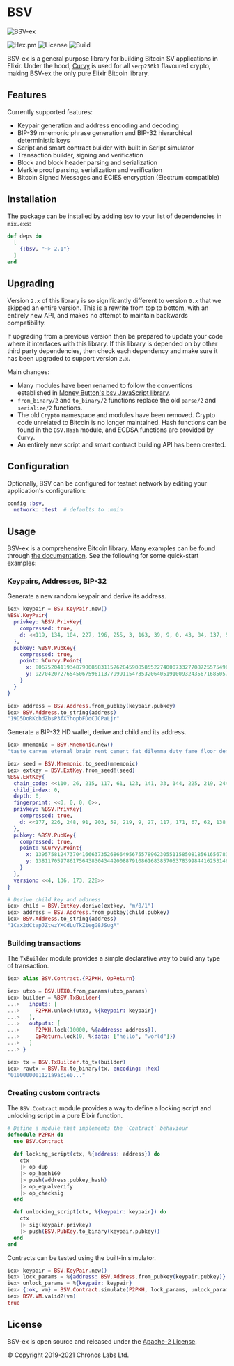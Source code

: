 #  BSV

![BSV-ex](https://github.com/libitx/bsv-ex/raw/master/media/poster.png)

![Hex.pm](https://img.shields.io/hexpm/v/bsv?color=informational)
![License](https://img.shields.io/github/license/libitx/bsv-ex?color=informational)
![Build](https://img.shields.io/github/workflow/status/libitx/bsv-ex/Elixir%20CI)

BSV-ex is a general purpose library for building Bitcoin SV applications in Elixir. Under the hood, [Curvy](https://hexdocs.pm/curvy) is used for all `secp256k1` flavoured crypto, making BSV-ex the only pure Elixir Bitcoin library.

## Features

Currently supported features:

- Keypair generation and address encoding and decoding
- BIP-39 mnemonic phrase generation and BIP-32 hierarchical deterministic keys
- Script and smart contract builder with built in Script simulator
- Transaction builder, signing and verification
- Block and block header parsing and serialization
- Merkle proof parsing, serialization and verification
- Bitcoin Signed Messages and ECIES encryption (Electrum compatible)

## Installation

The package can be installed by adding `bsv` to your list of dependencies in `mix.exs`:

```elixir
def deps do
  [
    {:bsv, "~> 2.1"}
  ]
end
```

## Upgrading

Version `2.x` of this library is so significantly different to version `0.x` that we skipped an entire version. This is a rewrite from top to bottom, with an entirely new API, and makes no attempt to maintain backwards compatibility.

If upgrading from a previous version then be prepared to update your code where it interfaces with this library. If this library is depended on by other third party dependencies, then check each dependency and make sure it has been upgraded to support version `2.x`.

Main changes:

* Many modules have been renamed to follow the conventions established in [Money Button's bsv JavaScript library](https://github.com/moneybutton/bsv).
* `from_binary/2` and `to_binary/2` functions replace the old `parse/2` and `serialize/2` functions.
* The old `Crypto` namespace and modules have been removed. Crypto code unrelated to Bitcoin is no longer maintained. Hash functions can be found in the `BSV.Hash` module, and ECDSA functions are provided by `Curvy`.
* An entirely new script and smart contract building API has been created.

## Configuration

Optionally, BSV can be configured for testnet network by editing your application's configuration:

```elixir
config :bsv,
  network: :test  # defaults to :main
```

## Usage

BSV-ex is a comprehensive Bitcoin library. Many examples can be found through [the documentation](https://hexdocs.pm/bsv). See the following for some quick-start examples:

### Keypairs, Addresses, BIP-32

Generate a new random keypair and derive its address.

```elixir
iex> keypair = BSV.KeyPair.new()
%BSV.KeyPair{
  privkey: %BSV.PrivKey{
    compressed: true,
    d: <<119, 134, 104, 227, 196, 255, 3, 163, 39, 9, 0, 43, 84, 137, 55, 218, 146, 182, 246, 3, 18, 64, 159, 108, 46, 24, 108, 111, 239, 180, 74, 161>>
  },
  pubkey: %BSV.PubKey{
    compressed: true,
    point: %Curvy.Point{
      x: 80675204119348790085831157628459085855227400073327708725575496785606354176436,
      y: 9270420727654506759611377999115473532064051910093243567168505762017618809348
    }
  }
}

iex> address = BSV.Address.from_pubkey(keypair.pubkey)
iex> BSV.Address.to_string(address)
"19D5DoRKchdZbsP3fXYhopbFDdCJCPaLjr"
```

Generate a BIP-32 HD wallet, derive and child and its address.

```elixir
iex> mnemonic = BSV.Mnemonic.new()
"taste canvas eternal brain rent cement fat dilemma duty fame floor defy"

iex> seed = BSV.Mnemonic.to_seed(mnemonic)
iex> extkey = BSV.ExtKey.from_seed!(seed)
%BSV.ExtKey{
  chain_code: <<110, 26, 215, 117, 61, 123, 141, 33, 144, 225, 219, 244, 190, 61, 102, 123, 48, 131, 110, 209, 3, 193, 247, 57, 46, 72, 196, 13, 33, 189, 61, 6>>,
  child_index: 0,
  depth: 0,
  fingerprint: <<0, 0, 0, 0>>,
  privkey: %BSV.PrivKey{
    compressed: true,
    d: <<177, 226, 248, 91, 203, 59, 219, 9, 27, 117, 171, 67, 62, 138, 86, 122, 9, 215, 241, 4, 118, 97, 110, 174, 141, 2, 86, 116, 186, 32, 155, 133>>
  },
  pubkey: %BSV.PubKey{
    compressed: true,
    point: %Curvy.Point{
      x: 13957581247370416663735268664956755789623055115850818561656783044351458532461,
      y: 13811705978617564383043442008879108616838570537839984416253146804416417872149
    }
  },
  version: <<4, 136, 173, 228>>
}

# Derive child key and address
iex> child = BSV.ExtKey.derive(extkey, "m/0/1")
iex> address = BSV.Address.from_pubkey(child.pubkey)
iex> BSV.Address.to_string(address)
"1Cax2dCtapJZtwzYXCdLuTkZ1egG8JSugA"
```

### Building transactions

The `TxBuilder` module provides a simple declarative way to build any type of transaction.

```elixir
iex> alias BSV.Contract.{P2PKH, OpReturn}

iex> utxo = BSV.UTXO.from_params(utxo_params)
iex> builder = %BSV.TxBuilder{
...>   inputs: [
...>     P2PKH.unlock(utxo, %{keypair: keypair})
...>   ],
...>   outputs: [
...>     P2PKH.lock(10000, %{address: address}),
...>     OpReturn.lock(0, %{data: ["hello", "world"]})
...>   ]
...> }

iex> tx = BSV.TxBuilder.to_tx(builder)
iex> rawtx = BSV.Tx.to_binary(tx, encoding: :hex)
"0100000001121a9ac1e0..."
```

### Creating custom contracts

The `BSV.Contract` module provides a way to define a locking script and unlocking script in a pure Elixir function.

```elixir
# Define a module that implements the `Contract` behaviour
defmodule P2PKH do
  use BSV.Contract
  
  def locking_script(ctx, %{address: address}) do
    ctx
    |> op_dup
    |> op_hash160
    |> push(address.pubkey_hash)
    |> op_equalverify
    |> op_checksig
  end

  def unlocking_script(ctx, %{keypair: keypair}) do
    ctx
    |> sig(keypair.privkey)
    |> push(BSV.PubKey.to_binary(keypair.pubkey))
  end
end
```

Contracts can be tested using the built-in simulator.

```elixir
iex> keypair = BSV.KeyPair.new()
iex> lock_params = %{address: BSV.Address.from_pubkey(keypair.pubkey)}
iex> unlock_params = %{keypair: keypair}
iex> {:ok, vm} = BSV.Contract.simulate(P2PKH, lock_params, unlock_params)
iex> BSV.VM.valid?(vm)
true
```

## License

BSV-ex is open source and released under the [Apache-2 License](https://github.com/libitx/bsv-elixir/blob/master/LICENSE).

© Copyright 2019-2021 Chronos Labs Ltd.

